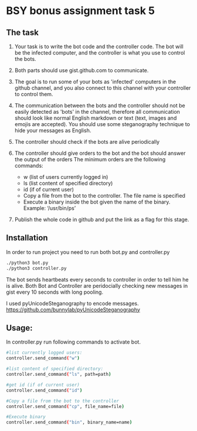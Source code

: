 # BSY bonus assignment task 5

## The task

1. Your task is to write the bot code and the controller code. The bot will be the infected computer, and the controller is what you use to control the bots.

2. Both parts should use gist.github.com to communicate.

3. The goal is to run some of your bots as 'infected' computers in the github channel, and you also connect to this channel with your controller to control them.

4. The communication between the bots and the controller should not be easily detected as 'bots' in the channel, therefore all communication should look like normal English markdown or text (text, images and emojis are accepted). You should use some steganography technique to hide your messages as English.

5. The controller should check if the bots are alive periodically

6. The controller should give orders to the bot and the bot should answer the output of the orders
The minimum orders are the following commands:
	- w (list of users currently logged in)
	- ls <PATH> (list content of specified directory)
	- id (if of current user)
	- Copy a file from the bot to the controller. The file name is specified
	- Execute a binary inside the bot given the name of the binary. Example: ‘/usr/bin/ps’

7. Publish the whole code in github and put the link as a flag for this stage.


## Installation
In order to run project you need to run both bot.py and controller.py
```bash
./python3 bot.py
./python3 controller.py
```

The bot sends heartbeats every seconds to controller in order to tell him he is alive. Both Bot and Controller are peridocially checking new messages in gist every 10 seconds with long pooling.

I used pyUnicodeSteganography to encode messages. https://github.com/bunnylab/pyUnicodeSteganography

## Usage:
In controller.py run following commands to activate bot.


```bash
#list currently logged users:
controller.send_command("w")

#list content of specified directory:
controller.send_command("ls", path=path)

#get id (if of current user)
controller.send_command("id")

#Copy a file from the bot to the controller
controller.send_command("cp", file_name=file)

#Execute binary
controller.send_command("bin", binary_name=name)
```
